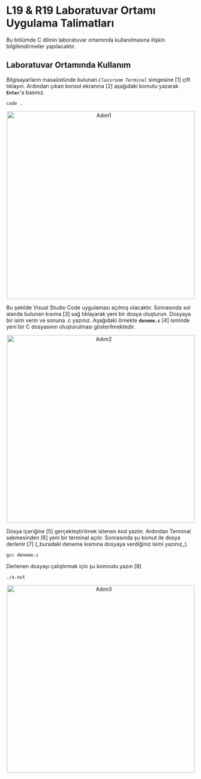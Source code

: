 # L19 & R19 Laboratuvar Ortamı Uygulama Talimatları
Bu bölümde C dilinin laboratuvar ortamında kullanılmasına ilişkin bilgilendirmeler yapılacaktır.

## Laboratuvar Ortamında Kullanım
Bilgisayarların masaüstünde bulunan _`Classroom Terminal`_ simgesine [1] çift tıklayın. Ardından çıkan konsol ekranına [2] aşağıdaki komutu yazarak **`Enter`**'a basınız.

```
code .
```
<p align="center">
<img src="https://afdursun.com.tr/kmb107/1.png" alt="Adım1" height="500">
</p>

Bu şekilde Visual Studio Code uygulaması açılmış olacaktır. Sonrasında sol alanda bulunan kısıma [3] sağ tıklayarak yeni bir dosya oluşturun. Dosyaya bir isim verin ve sonuna .c yazınız. Aşağıdaki örnekte **`deneme.c`** [4] isminde yeni bir C dosyasının oluşturulması gösterilmektedir.
<p align="center">
<img src="https://afdursun.com.tr/kmb107/2.png" alt="Adım2" height="500">
</p>
Dosya içeriğine [5] gerçekleştirilmek istenen kod yazılır. Ardından Terminal sekmesinden [6] yeni bir terminal açılır. 
Sonrasında şu komut ile dosya derlenir [7] (_buradaki deneme kısmına dosyaya verdiğiniz isimi yazınız_).

```
gcc deneme.c
```

Derlenen dosyayı çalıştırmak için şu komnutu yazın [8]
```
./a.out
```
<p align="center">
<img src="https://afdursun.com.tr/kmb107/3.png" alt="Adım3" height="500">
</p>